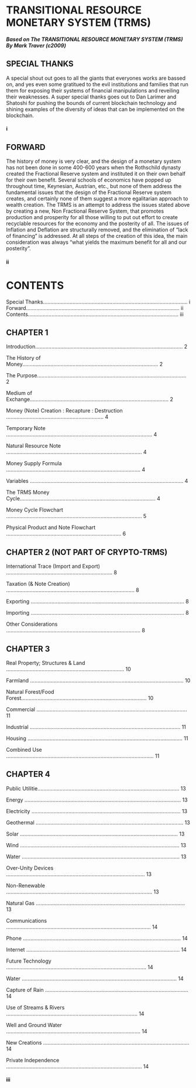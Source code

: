 # TRANSITIONAL RESOURCE MONETARY SYSTEM (TRMS)

##### Based on The TRANSITIONAL RESOURCE MONETARY SYSTEM (TRMS) By Mark Traver (c2009)

## SPECIAL THANKS

A special shout out goes to all the giants that everyones works are bassed on, and yes even some gratitued to the evil institutions and families that run them for exposing their systems of financial manipulations and reveiling their weaknesses.  A super special thanks goes out to Dan Larimer and Shatoshi for pushing the bounds of current blockchain technology and shining examples of the diversity of ideas that can be implemented on the blockchain.

#### i

## FORWARD

The history of money is very clear, and the design of a monetary system has not been done in some 400-600 years when the Rothschild dynasty created the Fractional Reserve system and instituted it on their own behalf for their own benefit. Several schools of economics have popped up throughout time, Keynesian, Austrian, etc., but none of them address the fundamental issues that the design of the Fractional Reserve system creates, and certainly none of them suggest a more egalitarian approach to wealth creation. The TRMS is an attempt to address the issues stated above by creating a new, Non Fractional Reserve System, that promotes production and prosperity for all those willing to put out effort to create recyclable resources for the economy and the posterity of all. The issues of Inflation and Deflation are structurally removed, and the elimination of “lack of financing” is addressed. At all steps of the creation of this idea, the main consideration was always “what yields the maximum benefit for all and our posterity”.

#### ii

# CONTENTS

Special Thanks.................................................................................................. i
Forward........................................................................................................ ii
Contents...................................................................................................... iii

## CHAPTER 1

Introduction.................................................................................................... 2

The History of Money............................................................................................ 2

The Purpose..................................................................................................... 2

Medium of Exchange.............................................................................................. 2

Money (Note) Creation : Recapture : Destruction …............................................................... 4

Temporary Note …................................................................................................ 4

Natural Resource Note …......................................................................................... 4

Money Supply Formula ........................................................................................... 4

Variables …..................................................................................................... 4

The TRMS Money Cycle............................................................................................ 4

Money Cycle Flowchart …......................................................................................... 5

Physical Product and Note Flowchart …........................................................................... 6

## CHAPTER 2  (NOT PART OF CRYPTO-TRMS)

International Trace (Import and Export) ........................................................................ 8

Taxation (& Note Creation) ….................................................................................... 8

Exporting …..................................................................................................... 8

Importing …..................................................................................................... 8

Other Considerations ........................................................................................... 8

## CHAPTER 3

Real Property; Structures & Land …............................................................................. 10

Farmland …..................................................................................................... 10

Natural Forest/Food Forest..................................................................................... 10

Commercial …................................................................................................... 11

Industrial …................................................................................................... 11

Housing …...................................................................................................... 11

Combined Use …................................................................................................. 11

## CHAPTER 4

Public Utilitie................................................................................................ 13

Energy …....................................................................................................... 13

Electricity ….................................................................................................. 13

Geothermal .................................................................................................... 13

Solar …........................................................................................................ 13

Wind …......................................................................................................... 13

Water …........................................................................................................ 13

Over-Unity Devices …........................................................................................... 13

Non-Renewable …................................................................................................ 13

Natural Gas ….................................................................................................. 13

Communications …............................................................................................... 14

Phone …........................................................................................................ 14

Internet …..................................................................................................... 14

Future Technology …............................................................................................ 14

Water ......................................................................................................... 14

Capture of Rain ….............................................................................................. 14

Use of Streams & Rivers …...................................................................................... 14

Well and Ground Water …........................................................................................ 14

New Creations …................................................................................................ 14

Private Independence …......................................................................................... 14

#### iii

 

